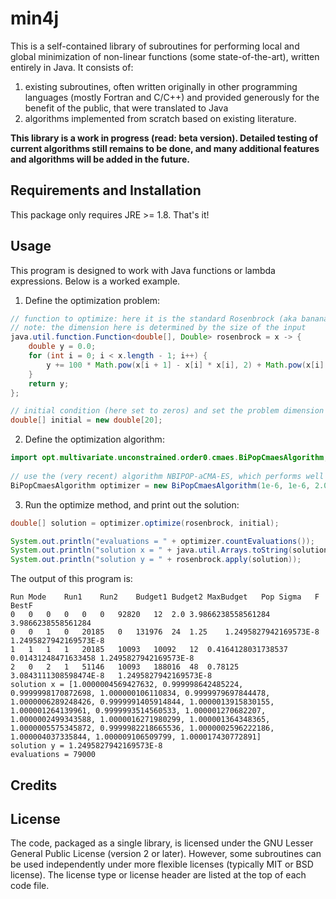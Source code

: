 # min4j
This is a self-contained library of subroutines for performing local and global minimization of non-linear functions (some state-of-the-art), written entirely in Java. It consists of:
1. existing subroutines, often written originally in other programming languages (mostly Fortran and C/C++) and provided generously for the benefit of the public, that were translated to Java
2. algorithms implemented from scratch based on existing literature.

**This library is a work in progress (read: beta version). Detailed testing of current algorithms still remains to be done, and many additional features and algorithms will be added in the future.**

## Requirements and Installation
This package only requires JRE >= 1.8. That's it!

## Usage
This program is designed to work with Java functions or lambda expressions. Below is a worked example.

1. Define the optimization problem:

```java
// function to optimize: here it is the standard Rosenbrock (aka banana) function
// note: the dimension here is determined by the size of the input
java.util.function.Function<double[], Double> rosenbrock = x -> {
	double y = 0.0;
	for (int i = 0; i < x.length - 1; i++) {
		y += 100 * Math.pow(x[i + 1] - x[i] * x[i], 2) + Math.pow(x[i] - 1, 2);
	}
	return y;
};

// initial condition (here set to zeros) and set the problem dimension to 20
double[] initial = new double[20];
```

2. Define the optimization algorithm:
```java
import opt.multivariate.unconstrained.order0.cmaes.BiPopCmaesAlgorithm;
    
// use the (very recent) algorithm NBIPOP-aCMA-ES, which performs well on most functions
BiPopCmaesAlgorithm optimizer = new BiPopCmaesAlgorithm(1e-6, 1e-6, 2.0, 1000000, 1000, true);
```
  
3. Run the optimize method, and print out the solution:
  
```java
double[] solution = optimizer.optimize(rosenbrock, initial);

System.out.println("evaluations = " + optimizer.countEvaluations());
System.out.println("solution x = " + java.util.Arrays.toString(solution));
System.out.println("solution y = " + rosenbrock.apply(solution));
```
  
The output of this program is:
  
```
Run	Mode	Run1	Run2	Budget1	Budget2	MaxBudget	Pop	Sigma	F	BestF
0	0	0	0	0	0	92820	12	2.0	3.9866238558561284	3.9866238558561284
0	0	1	0	20185	0	131976	24	1.25	1.2495827942169573E-8	1.2495827942169573E-8
1	1	1	1	20185	10093	10092	12	0.4164128031738537	0.01431248471633458	1.2495827942169573E-8
2	0	2	1	51146	10093	188016	48	0.78125	3.0843111308598474E-8	1.2495827942169573E-8
solution x = [1.0000004569427632, 0.999998642485224, 0.9999998170872698, 1.000000106110834, 0.9999979697844478, 1.0000006289248426, 0.9999991405914844, 1.0000013915830155, 1.000001264139961, 0.9999993514560533, 1.000001270682207, 1.0000002499343588, 1.0000016271980299, 1.000001364348365, 1.0000005575345872, 0.9999982218665536, 1.0000002596222186, 1.000004037335844, 1.000009106509799, 1.000017430772891]
solution y = 1.2495827942169573E-8
evaluations = 79000
```
  
## Credits

## License
The code, packaged as a single library, is licensed under the GNU Lesser General Public License (version 2 or later). However, some subroutines can be used independently under more flexible licenses (typically MIT or BSD license). The license type or license header are listed at the top of each code file.
